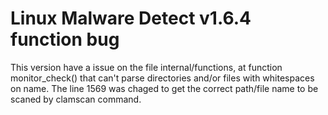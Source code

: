 # Linux Malware Detect v1.6.4 function bug

This version have a issue on the file internal/functions, at function monitor_check() that can't parse directories and/or files with whitespaces on name. The line 1569 was chaged to get the correct path/file name to be scaned by clamscan command.
